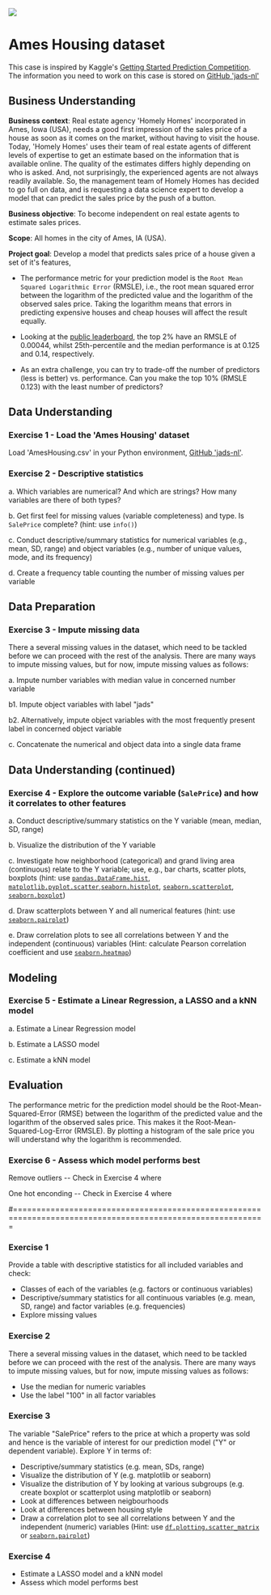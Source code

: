 ![](https://storage.googleapis.com/kaggle-competitions/kaggle/5407/media/housesbanner.png)

# Ames Housing dataset

This case is inspired by Kaggle's [Getting Started Prediction Competition](https://www.kaggle.com/c/house-prices-advanced-regression-techniques/overview). The information you need to work on this case is stored on [GitHub 'jads-nl'](https://github.com/jads-nl/discover-projects/tree/main/ames-housing)


## Business Understanding

**Business context**: Real estate agency 'Homely Homes' incorporated in Ames, Iowa (USA), needs a good first impression of the sales price of a house as soon as it comes on the market, without having to visit the house. Today, 'Homely Homes' uses their team of real estate agents of different levels of expertise to get an estimate based on the information that is available online. The quality of the estimates differs highly depending on who is asked. And, not surprisingly, the experienced agents are not always readily available. So, the management team of Homely Homes has decided to go full on data, and is requesting a data science expert to develop a model that can predict the sales price by the push of a button. 

**Business objective**: To become independent on real estate agents to estimate sales prices.

**Scope**: All homes in the city of Ames, IA (USA).

**Project goal**: Develop a model that predicts sales price of a house given a set of it's features,

- The performance metric for your prediction model is the `Root Mean Squared Logarithmic Error` (RMSLE), i.e., the root mean squared error between the logarithm of the predicted value and the logarithm of the observed sales price. Taking the logarithm means that errors in predicting expensive houses and cheap houses will affect the result equally.

- Looking at the [public leaderboard](https://www.kaggle.com/c/house-prices-advanced-regression-techniques/leaderboard), the top 2% have an RMSLE of 0.00044, whilst 25th-percentile and the median performance is at 0.125 and 0.14, respectively.

- As an extra challenge, you can try to trade-off the number of predictors (less is better) vs. performance. Can you make the top 10% (RMSLE 0.123) with the least number of predictors?


## Data Understanding

### Exercise 1 - Load the 'Ames Housing' dataset

Load 'AmesHousing.csv' in your Python environment, [GitHub 'jads-nl'](https://github.com/jads-nl/discover-projects/tree/main/ames-housing).

### Exercise 2 - Descriptive statistics

a. Which variables are numerical? And which are strings? How many variables are there of both types?

b. Get first feel for missing values (variable completeness) and type. Is `SalePrice` complete? (hint: use `info()`)

c. Conduct descriptive/summary statistics for numerical variables (e.g., mean, SD, range) and object variables (e.g., number of unique values, mode, and its frequency)

d. Create a frequency table counting the number of missing values per variable


## Data Preparation

### Exercise 3 - Impute missing data

There a several missing values in the dataset, which need to be tackled before we can proceed with the rest of the analysis. There are many ways to impute missing values, but for now, impute missing values as follows:

a. Impute number variables with median value in concerned number variable

b1. Impute object variables with label "jads"

b2. Alternatively, impute object variables with the most frequently present label in concerned object variable

c. Concatenate the numerical and object data into a single data frame


## Data Understanding (continued)

### Exercise 4 - Explore the outcome variable (`SalePrice`) and how it correlates to other features

a. Conduct descriptive/summary statistics on the Y variable (mean, median, SD, range)

b. Visualize the distribution of the Y variable

c. Investigate how neighborhood (categorical) and grand living area (continuous) relate to the Y variable; use, e.g., bar charts, scatter plots, boxplots (hint: use [`pandas.DataFrame.hist`](https://pandas.pydata.org/docs/reference/api/pandas.DataFrame.hist.html), [`matplotlib.pyplot.scatter`](https://matplotlib.org/stable/api/_as_gen/matplotlib.pyplot.scatter.html),[`seaborn.histplot`](https://seaborn.pydata.org/generated/seaborn.histplot.html), [`seaborn.scatterplot`](https://seaborn.pydata.org/generated/seaborn.scatterplot.html), [`seaborn.boxplot`](https://seaborn.pydata.org/generated/seaborn.boxplot.html))

d. Draw scatterplots between Y and all numerical features (hint: use [`seaborn.pairplot`](https://seaborn.pydata.org/generated/seaborn.pairplot.html))

e. Draw correlation plots to see all correlations between Y and the independent (continuous) variables (Hint: calculate Pearson correlation coefficient and use [`seaborn.heatmap`](https://seaborn.pydata.org/generated/seaborn.heatmap.html))



## Modeling

### Exercise 5 - Estimate a Linear Regression, a LASSO and a kNN model

a. Estimate a Linear Regression model

b. Estimate a LASSO model

c. Estimate a kNN model


## Evaluation

The performance metric for the prediction model should be the Root-Mean-Squared-Error (RMSE) between the logarithm of the predicted value and the logarithm of the observed sales price. This makes it the Root-Mean-Squared-Log-Error (RMSLE). By plotting a histogram of the sale price you will understand why the logarithm is recommended.

### Exercise 6 - Assess which model performs best



Remove outliers -- Check in Exercise 4 where 

One hot enconding -- Check in Exercise 4 where


#============================================================================================================
  
### Exercise 1
Provide a table with descriptive statistics for all included variables and check:
  
  - Classes of each of the variables (e.g. factors or continuous variables)
  - Descriptive/summary statistics for all continuous variables (e.g. mean, SD, range) and factor variables (e.g. frequencies)
  - Explore missing values

### Exercise 2
There a several missing values in the dataset, which need to be tackled before we can proceed with the rest of the analysis. There are many ways to impute missing values, but for now, impute missing values as follows:

  - Use the median for numeric variables
  - Use the label "100" in all factor variables
  
### Exercise 3
The variable "SalePrice" refers to the price at which a property was sold and hence is the variable of interest for our prediction model ("Y" or dependent variable). Explore Y in terms of:

  - Descriptive/summary statistics (e.g. mean, SDs, range)
  - Visualize the distribution of Y (e.g. matplotlib or seaborn)
  - Visualize the distribution of Y by looking at various subgroups (e.g. create boxplot or scatterplot using matplotlib or seaborn)
  - Look at differences between neigbourhoods
  - Look at differences between housing style
  - Draw a correlation plot to see all correlations between Y and the independent (numeric) variables (Hint: use [`df.plotting.scatter_matrix`](https://pandas.pydata.org/pandas-docs/stable/reference/api/pandas.plotting.scatter_matrix.html) or [`seaborn.pairplot`](https://seaborn.pydata.org/generated/seaborn.pairplot.html))
  
  
### Exercise 4

  - Estimate a LASSO model and a kNN model
  - Assess which model performs best
